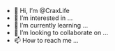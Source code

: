 - 👋 Hi, I’m @CraxLife
- 👀 I’m interested in ...
- 🌱 I’m currently learning ...
- 💞️ I’m looking to collaborate on ...
- 📫 How to reach me ...

<!---
CraxLife/CraxLife is a ✨ special ✨ repository because its `README.md` (this file) appears on your GitHub profile.
You can click the Preview link to take a look at your changes.
--->
